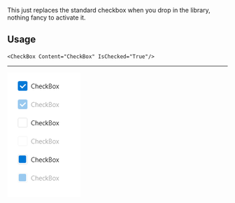 This just replaces the standard checkbox when you drop in the library, nothing fancy to activate it. 

## Usage
```
<CheckBox Content="CheckBox" IsChecked="True"/>
```

***

![](https://github.com/HandyOrg/HandyOrgResource/blob/master/HandyControl/Resources/CheckBox.png)